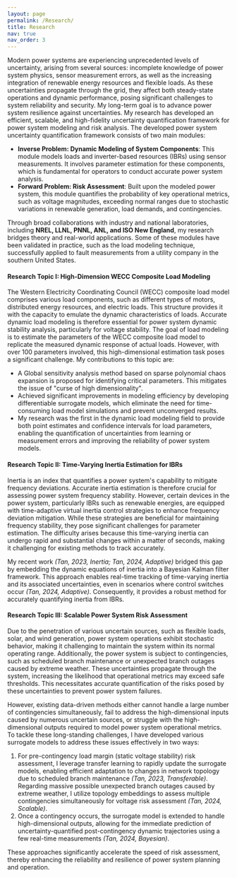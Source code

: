 ```yaml
---
layout: page
permalink: /Research/
title: Research
nav: true
nav_order: 3
---
```

<div>
    Modern power systems are experiencing unprecedented levels of uncertainty, arising from several sources: incomplete knowledge of power system physics, sensor measurement errors, as well as the increasing integration of renewable energy resources and flexible loads. As these uncertainties propagate through the grid, they affect both steady-state operations and dynamic performance, posing significant challenges to system reliability and security. My long-term goal is to advance power system resilience against uncertainties. My research has developed an efficient, scalable, and high-fidelity uncertainty quantification framework for power system modeling and risk analysis. The developed power system uncertainty quantification framework consists of two main modules: 
<ul>
    <li><b>Inverse Problem: Dynamic Modeling of System Components</b>: This module models loads and inverter-based resources (IBRs) using sensor measurements. It involves parameter estimation for these components, which is fundamental for operators to conduct accurate power system analysis.</li>
    <li><b>Forward Problem:  Risk Assessment</b>: Built upon the modeled power system, this module quantifies the probability of key operational metrics, such as voltage magnitudes, exceeding normal ranges due to stochastic variations in renewable generation, load demands, and contingencies.</li>
 </ul>
Through broad collaborations with industry and national laboratories, including <b>NREL, LLNL, PNNL, ANL, and ISO New England</b>, my research bridges theory and real-world applications. Some of these modules have been validated in practice, such as the load modeling technique, successfully applied to fault measurements from a utility company in the southern United States.

  <h4>Research Topic I: High-Dimension WECC Composite Load Modeling</h4>
  <p>
    The Western Electricity Coordinating Council (WECC) composite load model comprises various load components, such as different types of motors, distributed energy resources, and electric loads. This structure provides it with the capacity to emulate the dynamic characteristics of loads. Accurate dynamic load modeling is therefore essential for power system dynamic stability analysis, particularly for voltage stability. The goal of load modeling is to estimate the parameters of the WECC composite load model to replicate the measured dynamic response of actual loads. However, with over 100 parameters involved, this high-dimensional estimation task poses a significant challenge. My contributions to this topic are:
 <ul>
    <li> A Global sensitivity analysis method based on sparse polynomial chaos expansion is proposed for identifying critical parameters. This mitigates the issue of "curse of high dimensionality". </li>
    <li> Achieved significant improvements in modeling efficiency by developing differentiable surrogate models, which eliminate the need for time-consuming load model simulations and prevent unconverged results.</li>
    <li> My research was the first in the dynamic load modeling field to provide both point estimates and confidence intervals for load parameters, enabling the quantification of uncertainties from learning or measurement errors and improving the reliability of power system models. </li>
 </ul>
  </p>

  <h4>Research Topic II: Time-Varying Inertia Estimation for IBRs</h4>
  <p>
    Inertia is an index that quantifies a power system's capability to mitigate frequency deviations. Accurate inertia estimation is therefore crucial for assessing power system frequency stability. However, certain devices in the power system, particularly IBRs such as renewable energies, are equipped with time-adaptive virtual inertia control strategies to enhance frequency deviation mitigation. While these strategies are beneficial for maintaining frequency stability, they pose significant challenges for parameter estimation. The difficulty arises because this time-varying inertia can undergo rapid and substantial changes within a matter of seconds, making it challenging for existing methods to track accurately.
  </p>
  <p>
    My recent work <i>(Tan, 2023, Inertia; Tan, 2024, Adaptive)</i> bridged this gap by embedding the dynamic equations of inertia into a Bayesian Kalman filter framework. This approach enables real-time tracking of time-varying inertia and its associated uncertainties, even in scenarios where control switches occur <i>(Tan, 2024, Adaptive)</i>. Consequently, it provides a robust method for accurately quantifying inertia from IBRs.
  </p>

  <h4>Research Topic III: Scalable Power System Risk Assessment</h4>
  <p>
    Due to the penetration of various uncertain sources, such as flexible loads, solar, and wind generation, power system operations exhibit stochastic behavior, making it challenging to maintain the system within its normal operating range. Additionally, the power system is subject to contingencies, such as scheduled branch maintenance or unexpected branch outages caused by extreme weather. These uncertainties propagate through the system, increasing the likelihood that operational metrics may exceed safe thresholds. This necessitates accurate quantification of the risks posed by these uncertainties to prevent power system failures.
  </p>
  <p>
    However, existing data-driven methods either cannot handle a large number of contingencies simultaneously, fail to address the high-dimensional inputs caused by numerous uncertain sources, or struggle with the high-dimensional outputs required to model power system operational metrics. To tackle these long-standing challenges, I have developed various surrogate models to address these issues effectively in two ways: 
  </p>
  <ol>
    <li>For pre-contingency load margin (static voltage stability) risk assessment, I leverage transfer learning to rapidly update the surrogate models, enabling efficient adaptation to changes in network topology due to scheduled branch maintenance <i>(Tan, 2023, Transferable)</i>. Regarding massive possible unexpected branch outages caused by extreme weather, I utilize topology embeddings to assess multiple contingencies simultaneously for voltage risk assessment <i>(Tan, 2024, Scalable)</i>.</li>
    <li>Once a contingency occurs, the surrogate model is extended to handle high-dimensional outputs, allowing for the immediate prediction of uncertainty-quantified post-contingency dynamic trajectories using a few real-time measurements <i>(Tan, 2024, Bayesian)</i>.</li>
  </ol>
  <p>
    These approaches significantly accelerate the speed of risk assessment, thereby enhancing the reliability and resilience of power system planning and operation.
  </p>


</div>

